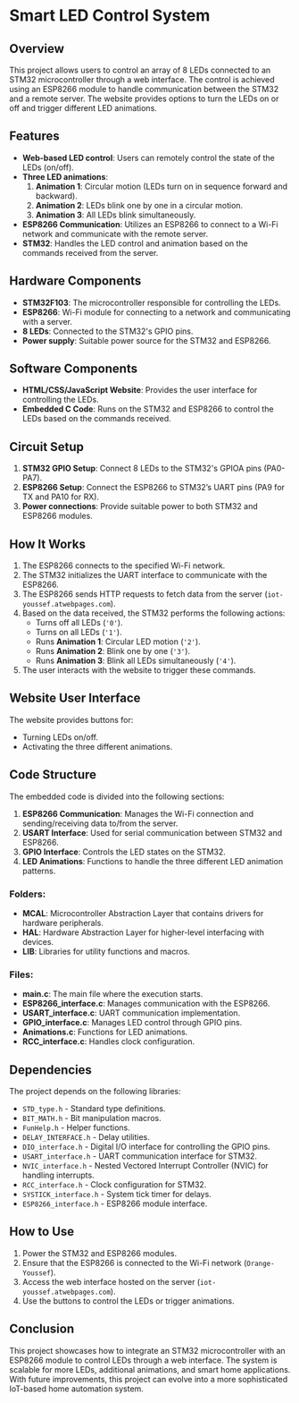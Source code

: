 # Smart LED Control System

## Overview
This project allows users to control an array of 8 LEDs connected to an STM32 microcontroller through a web interface. The control is achieved using an ESP8266 module to handle communication between the STM32 and a remote server. The website provides options to turn the LEDs on or off and trigger different LED animations.

## Features
- **Web-based LED control**: Users can remotely control the state of the LEDs (on/off).
- **Three LED animations**:
  1. **Animation 1**: Circular motion (LEDs turn on in sequence forward and backward).
  2. **Animation 2**: LEDs blink one by one in a circular motion.
  3. **Animation 3**: All LEDs blink simultaneously.
- **ESP8266 Communication**: Utilizes an ESP8266 to connect to a Wi-Fi network and communicate with the remote server.
- **STM32**: Handles the LED control and animation based on the commands received from the server.

## Hardware Components
- **STM32F103**: The microcontroller responsible for controlling the LEDs.
- **ESP8266**: Wi-Fi module for connecting to a network and communicating with a server.
- **8 LEDs**: Connected to the STM32's GPIO pins.
- **Power supply**: Suitable power source for the STM32 and ESP8266.

## Software Components
- **HTML/CSS/JavaScript Website**: Provides the user interface for controlling the LEDs.
- **Embedded C Code**: Runs on the STM32 and ESP8266 to control the LEDs based on the commands received.

## Circuit Setup
1. **STM32 GPIO Setup**: Connect 8 LEDs to the STM32's GPIOA pins (PA0-PA7).
2. **ESP8266 Setup**: Connect the ESP8266 to STM32’s UART pins (PA9 for TX and PA10 for RX).
3. **Power connections**: Provide suitable power to both STM32 and ESP8266 modules.

## How It Works
1. The ESP8266 connects to the specified Wi-Fi network.
2. The STM32 initializes the UART interface to communicate with the ESP8266.
3. The ESP8266 sends HTTP requests to fetch data from the server (`iot-youssef.atwebpages.com`).
4. Based on the data received, the STM32 performs the following actions:
   - Turns off all LEDs (`'0'`).
   - Turns on all LEDs (`'1'`).
   - Runs **Animation 1**: Circular LED motion (`'2'`).
   - Runs **Animation 2**: Blink one by one (`'3'`).
   - Runs **Animation 3**: Blink all LEDs simultaneously (`'4'`).
5. The user interacts with the website to trigger these commands.

## Website User Interface
The website provides buttons for:
- Turning LEDs on/off.
- Activating the three different animations.


## Code Structure
The embedded code is divided into the following sections:
1. **ESP8266 Communication**: Manages the Wi-Fi connection and sending/receiving data to/from the server.
2. **USART Interface**: Used for serial communication between STM32 and ESP8266.
3. **GPIO Interface**: Controls the LED states on the STM32.
4. **LED Animations**: Functions to handle the three different LED animation patterns.

### Folders:
- **MCAL**: Microcontroller Abstraction Layer that contains drivers for hardware peripherals.
- **HAL**: Hardware Abstraction Layer for higher-level interfacing with devices.
- **LIB**: Libraries for utility functions and macros.

### Files:
- **main.c**: The main file where the execution starts.
- **ESP8266_interface.c**: Manages communication with the ESP8266.
- **USART_interface.c**: UART communication implementation.
- **GPIO_interface.c**: Manages LED control through GPIO pins.
- **Animations.c**: Functions for LED animations.
- **RCC_interface.c**: Handles clock configuration.

## Dependencies
The project depends on the following libraries:
- `STD_type.h` - Standard type definitions.
- `BIT_MATH.h` - Bit manipulation macros.
- `FunHelp.h` - Helper functions.
- `DELAY_INTERFACE.h` - Delay utilities.
- `DIO_interface.h` - Digital I/O interface for controlling the GPIO pins.
- `USART_interface.h` - UART communication interface for STM32.
- `NVIC_interface.h` - Nested Vectored Interrupt Controller (NVIC) for handling interrupts.
- `RCC_interface.h` - Clock configuration for STM32.
- `SYSTICK_interface.h` - System tick timer for delays.
- `ESP8266_interface.h` - ESP8266 module interface.

## How to Use
1. Power the STM32 and ESP8266 modules.
2. Ensure that the ESP8266 is connected to the Wi-Fi network (`Orange-Youssef`).
3. Access the web interface hosted on the server (`iot-youssef.atwebpages.com`).
4. Use the buttons to control the LEDs or trigger animations.



## Conclusion
This project showcases how to integrate an STM32 microcontroller with an ESP8266 module to control LEDs through a web interface. The system is scalable for more LEDs, additional animations, and smart home applications. With future improvements, this project can evolve into a more sophisticated IoT-based home automation system.
